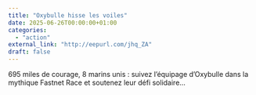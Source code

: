 ```yaml
---
title: "Oxybulle hisse les voiles"
date: 2025-06-26T00:00:00+01:00
categories: 
  - "action"
external_link: "http://eepurl.com/jhq_ZA"
draft: false
---
```

695 miles de courage, 8 marins unis : suivez l’équipage d’Oxybulle dans la mythique Fastnet Race et soutenez leur défi solidaire...
